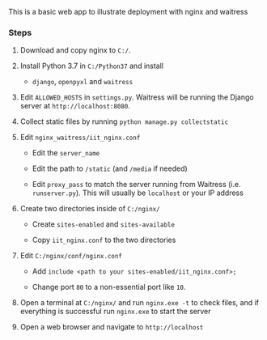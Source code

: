 

This is a basic web app to illustrate deployment with nginx and waitress

### Steps

1. Download and copy nginx to `C:/`.

2. Install Python 3.7 in `C:/Python37` and install 

    - `django`, `openpyxl` and `waitress`

3. Edit `ALLOWED_HOSTS` in `settings.py`. Waitress will be running the Django server at `http://localhost:8080`.

4. Collect static files by running `python manage.py collectstatic`

5. Edit `nginx_waitress/iit_nginx.conf`

    - Edit the `server_name`

    - Edit the path to `/static` (and `/media` if needed)
    
    - Edit `proxy_pass` to match the server running from Waitress (i.e. `runserver.py`). This will usually be `localhost` or your IP address

6. Create two directories inside of `C:/nginx/`

    - Create `sites-enabled` and `sites-available`

    - Copy `iit_nginx.conf` to the two directories

6. Edit `C:/nginx/conf/nginx.conf`

    - Add `include <path to your sites-enabled/iit_nginx.conf>;`

    - Change port `80` to a non-essential port like `10`. 

7. Open a terminal at `C:/nginx/` and run `nginx.exe -t` to check files, and if everything is successful run `nginx.exe` to start the server

8. Open a web browser and navigate to `http://localhost`
